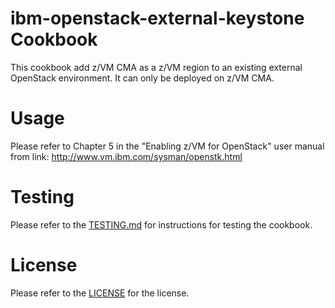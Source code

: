 <!--
# =================================================================
# Licensed Materials - Property of IBM
#
# (c) Copyright IBM Corp. 2015, 2016 All Rights Reserved
#
# US Government Users Restricted Rights - Use, duplication or
# disclosure restricted by GSA ADP Schedule Contract with IBM Corp.
# =================================================================
-->

ibm-openstack-external-keystone Cookbook
====================================
This cookbook add z/VM CMA as a z/VM region to an existing external OpenStack environment.
It can only be deployed on z/VM CMA.



Usage
=====
Please refer to Chapter 5 in the "Enabling z/VM for OpenStack" user manual from link:
http://www.vm.ibm.com/sysman/openstk.html

Testing
=======
Please refer to the [TESTING.md](TESTING.md) for instructions for testing the cookbook.

License
=======
Please refer to the [LICENSE](LICENSE) for the license.
